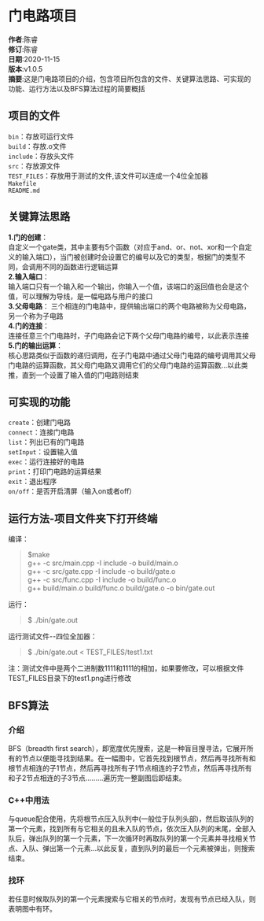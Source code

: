 # 门电路项目
**作者**:陈睿   
**修订**:陈睿   
**日期**:2020-11-15   
**版本**:v1.0.5   
**摘要**:这是门电路项目的介绍，包含项目所包含的文件、关键算法思路、可实现的功能、运行方法以及BFS算法过程的简要概括     
## 项目的文件
`bin`：存放可运行文件   
`build`：存放.o文件   
`include`：存放头文件   
`src`：存放源文件   
`TEST_FILES`：存放用于测试的文件,该文件可以连成一个4位全加器   
`Makefile`   
`README.md`   

## 关键算法思路
**1.门的创建**：   
自定义一个gate类，其中主要有5个函数（对应于and、or、not、xor和一个自定义的输入端口），当门被创建时会设置它的编号以及它的类型，根据门的类型不同，会调用不同的函数进行逻辑运算   
**2.输入端口**：   
输入端口只有一个输入和一个输出，你输入一个值，该端口的返回值也会是这个值，可以理解为导线，是一幅电路与用户的接口   
**3.父母电路**：
三个相连的门电路中，提供输出端口的两个电路被称为父母电路，另一个称为子电路   
**4.门的连接**：   
连接任意三个门电路时，子门电路会记下两个父母门电路的编号，以此表示连接   
**5.门的输出运算**：   
核心思路类似于函数的递归调用，在子门电路中通过父母门电路的编号调用其父母门电路的运算函数，其父母门电路又调用它们的父母门电路的运算函数...以此类推，直到一个设置了输入值的门电路则结束   

## 可实现的功能
`create`：创建门电路   
`connect`：连接门电路   
`list`：列出已有的门电路   
`setInput`：设置输入值   
`exec`：运行连接好的电路   
`print`：打印门电路的运算结果   
`exit`：退出程序   
`on/off`：是否开启清屏（输入on或者off）   
## 运行方法-项目文件夹下打开终端
编译：
>$make    
>g++ -c src/main.cpp -I include -o build/main.o    
>g++ -c src/gate.cpp -I include -o build/gate.o    
>g++ -c src/func.cpp -I include -o build/func.o   
>g++ build/main.o build/func.o build/gate.o -o bin/gate.out    

运行：   
>$ ./bin/gate.out   

运行测试文件--四位全加器：   
>$ ./bin/gate.out < TEST_FILES/test1.txt    

注：测试文件中是两个二进制数1111和1111的相加，如果要修改，可以根据文件TEST_FILES目录下的test1.png进行修改   

## BFS算法
### 介绍
BFS（breadth first search），即宽度优先搜索，这是一种盲目搜寻法，它展开所有的节点以便能寻找到结果。在一幅图中，它首先找到根节点，然后再寻找所有和根节点相连的子1节点，然后再寻找所有子1节点相连的子2节点，然后再寻找所有和子2节点相连的子3节点………遍历完一整副图后即结束。   
### C++中用法
与queue配合使用，先将根节点压入队列中(一般位于队列头部)，然后取该队列的第一个元素，找到所有与它相关的且未入队的节点，依次压入队列的末尾，全部入队后，弹出队列的第一个元素，下一次循环时再取队列的第一个元素并寻找相关节点、入队、弹出第一个元素…以此反复，直到队列的最后一个元素被弹出，则搜索结束。   
### 找环
若任意时候取队列的第一个元素搜索与它相关的节点时，发现有节点已经入队，则表明图中有环。   

